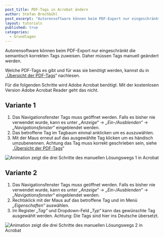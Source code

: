```yaml
---
post_title: PDF-Tags in Acrobat ändern
author: Stefan Brechbühl
post_excerpt: "Autorensoftware können beim PDF-Export nur eingeschränkt die semantisch korrekten Tags zuweisen. Daher müssen Tags manuell geändert werden. "
layout: tutorials
published: true
categories:
  - Grundlagen
---
```


Autorensoftware können beim PDF-Export nur eingeschränkt die semantisch korrekten Tags zuweisen. Daher müssen Tags manuell geändert werden. 

Welche PDF-Tags es gibt und für was sie benötigt werden, kannst du in „[Übersicht der PDF-Tags][1]“ nachlesen.

Für die folgenden Schritte wird Adobe Acrobat benötigt. Mit der kostenlosen Version Adobe Acrobat Reader geht das nicht.

## Variante 1

1.  Das Navigationsfenster Tags muss geöffnet werden. Falls es bisher nie verwendet wurde, kann es unter *„Anzeige“* → *„Ein-/Ausblenden“* → *„Navigationsfenster“* eingeblendet werden.
2.  Das betroffene Tag im Tagbaum einmal anklicken um es auszuwählen.
2.  Mit der Maus erneut auf das ausgewählte Tag klicken um es händisch umzubenennen. Achtung das Tag muss korrekt geschrieben sein, siehe „[Übersicht der PDF-Tags][1]“

![Animation zeigt die drei Schritte des manuellen Lösungswegs 1 in Acrobat][2]

## Variante 2

1.  Das Navigationsfenster Tags muss geöffnet werden. Falls es bisher nie verwendet wurde, kann es unter *„Anzeige“* → *„Ein-/Ausblenden“* → *„Navigationsfenster“* eingeblendet werden.
2.  Rechtsklick mit der Maus auf das betroffene Tag und im Menü *„Eigenschaften“* auswählen.
4.  Im Register *„Tag“* und Dropdown-Feld *„Typ“* kann das gewünschte Tag ausgewählt werden. Achtung: Die Tags sind hier ins Deutsche übersetzt.

![Animation zeigt die drei Schritte des manuellen Lösungswegs 2 in Acrobat][3]

 [1]: https://accessible-pdf.info/de/tutorials/uebersicht-der-pdf-tags/
 [2]: https://accessible-pdf.info/content/uploads/2018/01/acrobat_rename_tag.gif
 [3]: https://accessible-pdf.info/content/uploads/2018/01/acrobat_rename_tag2_de.gif